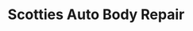 ---
title: "Scotties Auto Body Repair"
url: /hillsboro/scotties-auto-body-repair/
shop: Autowerkstatt
---